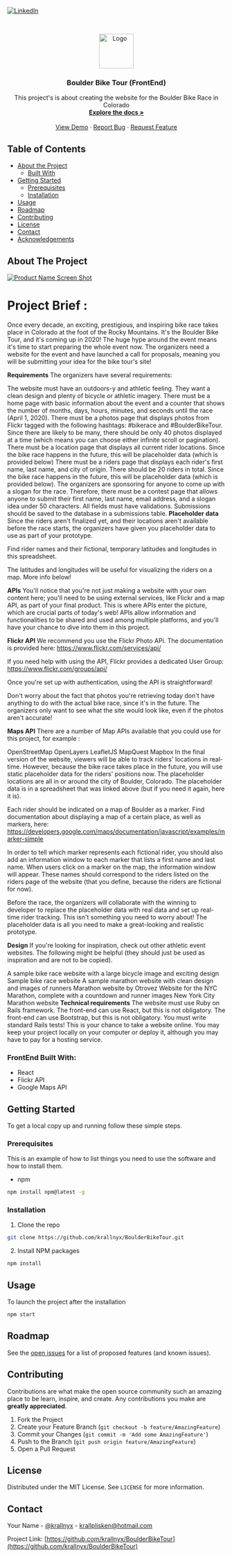 <!--
*** Thanks for checking out this README Template. If you have a suggestion that would
*** make this better, please fork the repo and create a pull request or simply open
*** an issue with the tag "enhancement".
*** Thanks again! Now go create something AMAZING! :D
***
***
***
*** To avoid retyping too much info. Do a search and replace for the following:
*** krallnyx, BoulderBikeTour, krallnyx, krallplisken@hotmail.com
-->





<!-- PROJECT SHIELDS -->
<!--
*** I'm using markdown "reference style" links for readability.
*** Reference links are enclosed in brackets [ ] instead of parentheses ( ).
*** See the bottom of this document for the declaration of the reference variables
*** for contributors-url, forks-url, etc. This is an optional, concise syntax you may use.
*** https://www.markdownguide.org/basic-syntax/#reference-style-links

[![Contributors][contributors-shield]][contributors-url]
[![Forks][forks-shield]][forks-url]
[![Stargazers][stars-shield]][stars-url]
[![Issues][issues-shield]][issues-url]
[![MIT License][license-shield]][license-url]
-->
[![LinkedIn][linkedin-shield]][linkedin-url]



<!-- PROJECT LOGO -->
<br />
<p align="center">
  <a href="https://github.com/krallnyx/BoulderBikeTour">
    <img src="images/logo.png" alt="Logo" width="80" height="80">
  </a>

  <h3 align="center">Boulder Bike Tour (FrontEnd)</h3>

  <p align="center">
    This project's is about creating the website for the Boulder Bike Race in Colorado
    <br />
    <a href="https://github.com/krallnyx/BoulderBikeTour"><strong>Explore the docs »</strong></a>
    <br />
    <br />
    <a href="https://github.com/krallnyx/BoulderBikeTour">View Demo</a>
    ·
    <a href="https://github.com/krallnyx/BoulderBikeTour/issues">Report Bug</a>
    ·
    <a href="https://github.com/krallnyx/BoulderBikeTour/issues">Request Feature</a>
  </p>
</p>



<!-- TABLE OF CONTENTS -->
## Table of Contents

* [About the Project](#about-the-project)
  * [Built With](#built-with)
* [Getting Started](#getting-started)
  * [Prerequisites](#prerequisites)
  * [Installation](#installation)
* [Usage](#usage)
* [Roadmap](#roadmap)
* [Contributing](#contributing)
* [License](#license)
* [Contact](#contact)
* [Acknowledgements](#acknowledgements)



<!-- ABOUT THE PROJECT -->
## About The Project

[![Product Name Screen Shot][product-screenshot]](https://example.com)

# Project Brief :

Once every decade, an exciting, prestigious, and inspiring bike race takes place in Colorado at the foot of the Rocky Mountains. It's the Boulder Bike Tour, and it's coming up in 2020! The huge hype around the event means it's time to start preparing the whole event now. The organizers need a website for the event and have launched a call for proposals, meaning you will be submitting your idea for the bike tour's site!

**Requirements**
The organizers have several requirements:

The website must have an outdoors-y and athletic feeling. They want a clean design and plenty of bicycle or athletic imagery.
There must be a home page with basic information about the event and a counter that shows the number of months, days, hours, minutes, and seconds until the race (April 1, 2020).
There must be a photos page that displays photos from Flickr tagged with the following hashtags: #bikerace and #BoulderBikeTour. Since there are likely to be many, there should be only 40 photos displayed at a time (which means you can choose either infinite scroll or pagination).
There must be a location page that displays all current rider locations. Since the bike race happens in the future, this will be placeholder data (which is provided below)
There must be a riders page that displays each rider's first name, last name, and city of origin. There should be 20 riders in total. Since the bike race happens in the future, this will be placeholder data (which is provided below).
The organizers are sponsoring for anyone to come up with a slogan for the race. Therefore, there must be a contest page that allows anyone to submit their first name, last name, email address, and a slogan idea under 50 characters. All fields must have validations. Submissions should be saved to the database in a submissions table.
**Placeholder data**
Since the riders aren't finalized yet, and their locations aren't available before the race starts, the organizers have given you placeholder data to use as part of your prototype.

Find rider names and their fictional, temporary latitudes and longitudes in this spreadsheet.

The latitudes and longitudes will be useful for visualizing the riders on a map. More info below!

**APIs**
You'll notice that you're not just making a website with your own content here; you'll need to be using external services, like Flickr and a map API, as part of your final product. This is where APIs enter the picture, which are crucial parts of today's web! APIs allow information and functionalities to be shared and used among multiple platforms, and you'll have your chance to dive into them in this project.

**Flickr API**
We recommend you use the Flickr Photo APi. The documentation is provided here:  https://www.flickr.com/services/api/

If you need help with using the API, Flickr provides a dedicated User Group:  https://www.flickr.com/groups/api/

Once you're set up with authentication, using the API is straightforward!

Don't worry about the fact that photos you're retrieving today don't have anything to do with the actual bike race, since it's in the future. The organizers only want to see what the site would look like, even if the photos aren't accurate!

**Maps API**
There are a number of Map APIs available that you could use for this project, for example :

OpenStreetMap
OpenLayers
LeafletJS
MapQuest
Mapbox
In the final version of the website, viewers will be able to track riders' locations in real-time. However, because the bike race takes place in the future, you will use static placeholder data for the riders' positions now. The placeholder locations are all in or around the city of Boulder, Colorado. The placeholder data is in a spreadsheet that was linked above (but if you need it again, here it is).

Each rider should be indicated on a map of Boulder as a marker. Find documentation about displaying a map of a certain place, as well as markers, here: https://developers.google.com/maps/documentation/javascript/examples/marker-simple

In order to tell which marker represents each fictional rider, you should also add an information window to each marker that lists a first name and last name. When users click on a marker on the map, the information window will appear. These names should correspond to the riders listed on the riders page of the website (that you define, because the riders are fictional for now). 

Before the race, the organizers will collaborate with the winning to developer to replace the placeholder data with real data and set up real-time rider tracking. This isn't something you need to worry about! The placeholder data is all you need to make a great-looking and realistic prototype.

**Design**
If you're looking for inspiration, check out other athletic event websites. The following might be helpful (they should just be used as inspiration and are not to be copied).

A sample bike race website with a large bicycle image and exciting design
Sample bike race website
A sample marathon website with clean design and images of runners
Marathon website by Otrovez
Website for the NYC Marathon, complete with a countdown and runner images
New York City Marathon website
 **Technical requirements**
The website must use Ruby on Rails framework.
The front-end can use React, but this is not obligatory.
The front-end can use Bootstrap, but this is not obligatory.
You must write standard Rails tests!
This is your chance to take a website online. You may keep your project locally on your computer or deploy it, although you may have to pay for a hosting service.



### FrontEnd Built With:

* React
* Flickr API
* Google Maps API



<!-- GETTING STARTED -->
## Getting Started

To get a local copy up and running follow these simple steps.

### Prerequisites

This is an example of how to list things you need to use the software and how to install them.
* npm
```sh
npm install npm@latest -g
```

### Installation

1. Clone the repo
```sh
git clone https://github.com/krallnyx/BoulderBikeTour.git
```
2. Install NPM packages
```sh
npm install
```



<!-- USAGE EXAMPLES -->
## Usage

To launch the project after the installation
```sh
npm start
```


<!-- ROADMAP -->
## Roadmap

See the [open issues](https://github.com/krallnyx/BoulderBikeTour/issues) for a list of proposed features (and known issues).



<!-- CONTRIBUTING -->
## Contributing

Contributions are what make the open source community such an amazing place to be learn, inspire, and create. Any contributions you make are **greatly appreciated**.

1. Fork the Project
2. Create your Feature Branch (`git checkout -b feature/AmazingFeature`)
3. Commit your Changes (`git commit -m 'Add some AmazingFeature'`)
4. Push to the Branch (`git push origin feature/AmazingFeature`)
5. Open a Pull Request



<!-- LICENSE -->
## License

Distributed under the MIT License. See `LICENSE` for more information.



<!-- CONTACT -->
## Contact

Your Name - [@krallnyx](https://twitter.com/krallnyx) - krallplisken@hotmail.com

Project Link: [https://github.com/krallnyx/BoulderBikeTour](https://github.com/krallnyx/BoulderBikeTour)



<!-- ACKNOWLEDGEMENTS
## Acknowledgements

* []()
* []()
* []()
 -->




<!-- MARKDOWN LINKS & IMAGES -->
<!-- https://www.markdownguide.org/basic-syntax/#reference-style-links -->
[contributors-shield]: https://img.shields.io/github/contributors/krallnyx/repo.svg?style=flat-square
[contributors-url]: https://github.com/krallnyx/repo/graphs/contributors
[forks-shield]: https://img.shields.io/github/forks/krallnyx/repo.svg?style=flat-square
[forks-url]: https://github.com/krallnyx/repo/network/members
[stars-shield]: https://img.shields.io/github/stars/krallnyx/repo.svg?style=flat-square
[stars-url]: https://github.com/krallnyx/repo/stargazers
[issues-shield]: https://img.shields.io/github/issues/krallnyx/repo.svg?style=flat-square
[issues-url]: https://github.com/krallnyx/repo/issues
[license-shield]: https://img.shields.io/github/license/krallnyx/repo.svg?style=flat-square
[license-url]: https://github.com/krallnyx/repo/blob/master/LICENSE.txt
[linkedin-shield]: https://img.shields.io/badge/-LinkedIn-black.svg?style=flat-square&logo=linkedin&colorB=555
[linkedin-url]: https://linkedin.com/in/krallnyx
[product-screenshot]: images/screenshot.png
